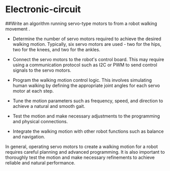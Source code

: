 # Electronic-circuit
##Write an algorithm running servo-type motors to from a robot walking movement .


* Determine the number of servo motors required to achieve the desired walking motion. Typically, six servo motors are used - two for the hips, two for the knees, and two for the ankles.

* Connect the servo motors to the robot's control board. This may require using a communication protocol such as I2C or PWM to send control signals to the servo motors.

* Program the walking motion control logic. This involves simulating human walking by defining the appropriate joint angles for each servo motor at each step.

* Tune the motion parameters such as frequency, speed, and direction to achieve a natural and smooth gait.

* Test the motion and make necessary adjustments to the programming and physical connections.

* Integrate the walking motion with other robot functions such as balance and navigation.

In general, operating servo motors to create a walking motion for a robot requires careful planning and advanced programming. It is also important to thoroughly test the motion and make necessary refinements to achieve reliable and natural performance.

